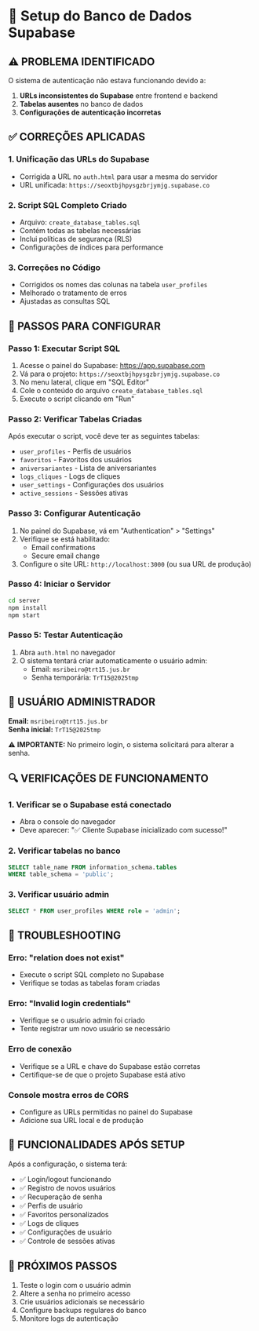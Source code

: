 # 🔧 Setup do Banco de Dados Supabase

## ⚠️ PROBLEMA IDENTIFICADO

O sistema de autenticação não estava funcionando devido a:

1. **URLs inconsistentes do Supabase** entre frontend e backend
2. **Tabelas ausentes** no banco de dados
3. **Configurações de autenticação incorretas**

## ✅ CORREÇÕES APLICADAS

### 1. Unificação das URLs do Supabase
- Corrigida a URL no `auth.html` para usar a mesma do servidor
- URL unificada: `https://seoxtbjhpysgzbrjymjg.supabase.co`

### 2. Script SQL Completo Criado
- Arquivo: `create_database_tables.sql`
- Contém todas as tabelas necessárias
- Inclui políticas de segurança (RLS)
- Configurações de índices para performance

### 3. Correções no Código
- Corrigidos os nomes das colunas na tabela `user_profiles`
- Melhorado o tratamento de erros
- Ajustadas as consultas SQL

## 🚀 PASSOS PARA CONFIGURAR

### Passo 1: Executar Script SQL
1. Acesse o painel do Supabase: https://app.supabase.com
2. Vá para o projeto: `https://seoxtbjhpysgzbrjymjg.supabase.co`
3. No menu lateral, clique em "SQL Editor"
4. Cole o conteúdo do arquivo `create_database_tables.sql`
5. Execute o script clicando em "Run"

### Passo 2: Verificar Tabelas Criadas
Após executar o script, você deve ter as seguintes tabelas:
- `user_profiles` - Perfis de usuários
- `favoritos` - Favoritos dos usuários
- `aniversariantes` - Lista de aniversariantes
- `logs_cliques` - Logs de cliques
- `user_settings` - Configurações dos usuários
- `active_sessions` - Sessões ativas

### Passo 3: Configurar Autenticação
1. No painel do Supabase, vá em "Authentication" > "Settings"
2. Verifique se está habilitado:
   - Email confirmations
   - Secure email change
3. Configure o site URL: `http://localhost:3000` (ou sua URL de produção)

### Passo 4: Iniciar o Servidor
```bash
cd server
npm install
npm start
```

### Passo 5: Testar Autenticação
1. Abra `auth.html` no navegador
2. O sistema tentará criar automaticamente o usuário admin:
   - Email: `msribeiro@trt15.jus.br`
   - Senha temporária: `TrT15@2025tmp`

## 🔑 USUÁRIO ADMINISTRADOR

**Email:** `msribeiro@trt15.jus.br`  
**Senha inicial:** `TrT15@2025tmp`

⚠️ **IMPORTANTE:** No primeiro login, o sistema solicitará para alterar a senha.

## 🔍 VERIFICAÇÕES DE FUNCIONAMENTO

### 1. Verificar se o Supabase está conectado
- Abra o console do navegador
- Deve aparecer: "✅ Cliente Supabase inicializado com sucesso!"

### 2. Verificar tabelas no banco
```sql
SELECT table_name FROM information_schema.tables 
WHERE table_schema = 'public';
```

### 3. Verificar usuário admin
```sql
SELECT * FROM user_profiles WHERE role = 'admin';
```

## 🐛 TROUBLESHOOTING

### Erro: "relation does not exist"
- Execute o script SQL completo no Supabase
- Verifique se todas as tabelas foram criadas

### Erro: "Invalid login credentials"
- Verifique se o usuário admin foi criado
- Tente registrar um novo usuário se necessário

### Erro de conexão
- Verifique se a URL e chave do Supabase estão corretas
- Certifique-se de que o projeto Supabase está ativo

### Console mostra erros de CORS
- Configure as URLs permitidas no painel do Supabase
- Adicione sua URL local e de produção

## 📱 FUNCIONALIDADES APÓS SETUP

Após a configuração, o sistema terá:
- ✅ Login/logout funcionando
- ✅ Registro de novos usuários
- ✅ Recuperação de senha
- ✅ Perfis de usuário
- ✅ Favoritos personalizados
- ✅ Logs de cliques
- ✅ Configurações de usuário
- ✅ Controle de sessões ativas

## 🔄 PRÓXIMOS PASSOS

1. Teste o login com o usuário admin
2. Altere a senha no primeiro acesso
3. Crie usuários adicionais se necessário
4. Configure backups regulares do banco
5. Monitore logs de autenticação